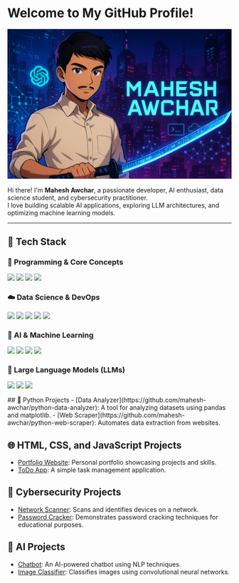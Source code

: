 
# Welcome to My GitHub Profile!

![Anime Banner](./anime-banner.png)

Hi there! I'm **Mahesh Awchar**, a passionate developer, AI enthusiast, data science student, and cybersecurity practitioner.  
I love building scalable AI applications, exploring LLM architectures, and optimizing machine learning models.

---

## 🚀 Tech Stack

### 🧠 Programming & Core Concepts
<p align="left">
  <img src="https://img.shields.io/badge/Python-3776AB?style=for-the-badge&logo=python&logoColor=white" />
  <img src="https://img.shields.io/badge/Flask-000000?style=for-the-badge&logo=flask&logoColor=white" />
  <img src="https://img.shields.io/badge/SQL-4479A1?style=for-the-badge&logo=mysql&logoColor=white" />
  <img src="https://img.shields.io/badge/Vector%20DB-005571?style=for-the-badge&logo=redis&logoColor=white" />
</p>

### ☁️ Data Science & DevOps
<p align="left">
  <img src="https://img.shields.io/badge/AWS-232F3E?style=for-the-badge&logo=amazon-aws&logoColor=white" />
  <img src="https://img.shields.io/badge/Google%20Cloud-4285F4?style=for-the-badge&logo=google-cloud&logoColor=white" />
  <img src="https://img.shields.io/badge/Azure-0078D4?style=for-the-badge&logo=microsoft-azure&logoColor=white" />
  <img src="https://img.shields.io/badge/Docker-2496ED?style=for-the-badge&logo=docker&logoColor=white" />
  <img src="https://img.shields.io/badge/Kubernetes-326CE5?style=for-the-badge&logo=kubernetes&logoColor=white" />
</p>

### 🧠 AI & Machine Learning
<p align="left">
  <img src="https://img.shields.io/badge/Machine%20Learning-FF6F00?style=for-the-badge&logo=mlflow&logoColor=white" />
  <img src="https://img.shields.io/badge/Deep%20Learning-FF0000?style=for-the-badge&logo=pytorch&logoColor=white" />
  <img src="https://img.shields.io/badge/TensorFlow-FF6F00?style=for-the-badge&logo=tensorflow&logoColor=white" />
  <img src="https://img.shields.io/badge/PyTorch-EE4C2C?style=for-the-badge&logo=pytorch&logoColor=white" />
</p>

### 🧬 Large Language Models (LLMs)
<p align="left">
  <img src="https://img.shields.io/badge/GPT-005571?style=for-the-badge&logo=openai&logoColor=white" />
  <img src="https://img.shields.io/badge/BERT-1F425F?style=for-the-badge&logo=google&logoColor=white" />
  <img src="https://img.shields.io/badge/LLaMA-FF4500?style=for-the-badge&logo=meta&logoColor=white" />
</p>
## 🐍 Python Projects
- [Data Analyzer](https://github.com/mahesh-awchar/python-data-analyzer): A tool for analyzing datasets using pandas and matplotlib.
- [Web Scraper](https://github.com/mahesh-awchar/python-web-scraper): Automates data extraction from websites.

## 🌐 HTML, CSS, and JavaScript Projects
- [Portfolio Website](https://github.com/mahesh-awchar/html-css-portfolio-website): Personal portfolio showcasing projects and skills.
- [ToDo App](https://github.com/mahesh-awchar/javascript-todo-app): A simple task management application.

## 🔐 Cybersecurity Projects
- [Network Scanner](https://github.com/mahesh-awchar/cybersecurity-network-scanner): Scans and identifies devices on a network.
- [Password Cracker](https://github.com/mahesh-awchar/cybersecurity-password-cracker): Demonstrates password cracking techniques for educational purposes.

## 🤖 AI Projects
- [Chatbot](https://github.com/mahesh-awchar/ai-chatbot): An AI-powered chatbot using NLP techniques.
- [Image Classifier](https://github.com/mahesh-awchar/ai-image-classifier): Classifies images using convolutional neural networks.

